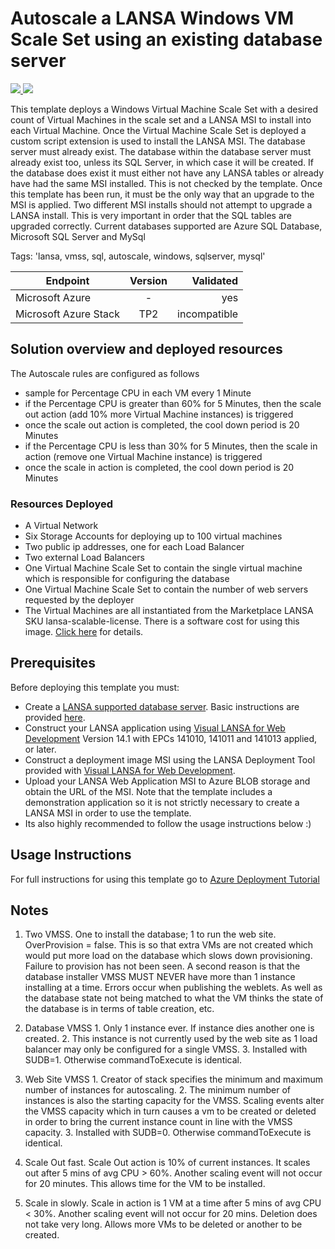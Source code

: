 # Autoscale a LANSA Windows VM Scale Set using an existing database server

<a href="https://portal.azure.com/#create/Microsoft.Template/uri/https%3A%2F%2Fraw.githubusercontent.com%2Frobe070%2Fazure-quickstart-templates%2Ffeature%2Fexistingdb%2Flansa-vmss-windows-autoscale-existing-db%2Fazuredeploy.json" target="_blank">
    <img src="http://azuredeploy.net/deploybutton.png"/>
</a>
<a href="http://armviz.io/#/?load=https%3A%2F%2Fraw.githubusercontent.com%2Frobe070%2Fazure-quickstart-templates%2Ffeature%2Fexistingdb%2Flansa-vmss-windows-autoscale-existing-db%2Fazuredeploy.json" target="_blank">
    <img src="http://armviz.io/visualizebutton.png"/>
</a>

This template deploys a Windows Virtual Machine Scale Set with a desired count of Virtual Machines in the scale set and a LANSA MSI to install into each Virtual Machine. Once the Virtual Machine Scale Set is deployed a custom script extension is used to install the LANSA MSI. The database server must already exist. The database within the database server must already exist too, unless its SQL Server, in which case it will be created. If the database does exist it must either not have any LANSA tables or already have had the same MSI installed. This is not checked by the template. Once this template has been run, it must be the only way that an upgrade to the MSI is applied. Two different MSI installs should not attempt to upgrade a LANSA install. This is very important in order that the SQL tables are upgraded correctly. Current databases supported are Azure SQL Database, Microsoft SQL Server and MySql

Tags: 'lansa, vmss, sql, autoscale, windows, sqlserver, mysql'

| Endpoint        | Version           | Validated  |
| ------------- |:-------------:| -----:|
| Microsoft Azure      | - | yes |
| Microsoft Azure Stack      | TP2      |  incompatible |

## Solution overview and deployed resources

The Autoscale rules are configured as follows
- sample for Percentage CPU in each VM every 1 Minute
- if the Percentage CPU is greater than 60% for 5 Minutes, then the scale out action (add 10% more Virtual Machine instances) is triggered
- once the scale out action is completed, the cool down period is 20 Minutes
- if the Percentage CPU is less than 30% for 5 Minutes, then the scale in action (remove one Virtual Machine instance) is triggered
- once the scale in action is completed, the cool down period is 20 Minutes

### Resources Deployed
+	A Virtual Network
+	Six Storage Accounts for deploying up to 100 virtual machines
+	Two public ip addresses, one for each Load Balancer
+	Two external Load Balancers
+	One Virtual Machine Scale Set to contain the single virtual machine which is responsible for configuring the database
+	One Virtual Machine Scale Set to contain the number of web servers requested by the deployer
+	The Virtual Machines are all instantiated from the Marketplace LANSA SKU lansa-scalable-license. There is a software cost for using this image. [Click here](https://azure.microsoft.com/en-us/marketplace/partners/lansa/lansa-scalable-license/) for details.

## Prerequisites

Before deploying this template you must:
- Create a [LANSA supported database server](http://www.lansa.com/support/supportedversions.htm#platforms). Basic instructions are provided [here](http://docs.lansa.com/14/EN/lansa041/Content/lansa/L4WInsb4_0230.htm).
- Construct your LANSA application using [Visual LANSA for Web Development](https://azure.microsoft.com/en-us/marketplace/partners/lansa/visuallansa/) Version 14.1 with EPCs 141010, 141011 and 141013 applied, or later.
- Construct a deployment image MSI using the LANSA Deployment Tool provided with [Visual LANSA for Web Development](https://azure.microsoft.com/en-us/marketplace/partners/lansa/visuallansa/).
- Upload your LANSA Web Application MSI to Azure BLOB storage and obtain the URL of the MSI. Note that the template includes a demonstration application so it is not strictly necessary to create a LANSA MSI in order to use the template.
- Its also highly recommended to follow the usage instructions below :)

## Usage Instructions

For full instructions for using this template go to [Azure Deployment Tutorial](http://docs.lansa.com/14/en/lansa022/index.htm#lansa/vldtoolct_0250.htm#_Toc461606162%3FTocPath%3DLANSA%2520Application%2520Deployment%2520Tool|Cloud%2520Tutorials|Microsoft%2520Azure%2520Tutorial|_____0)


## Notes

1. Two VMSS. One to install the database; 1 to run the web site. OverProvision = false. This is so that extra VMs are not created which would put more load on the database which slows down provisioning. Failure to provision has not been seen. A second reason is that the database installer VMSS MUST NEVER have more than 1 instance installing at a time. Errors occur when publishing the weblets. As well as the database state not being matched to what the VM thinks the state of the database is in terms of table creation, etc.
  1. Database VMSS
	1. Only 1 instance ever. If instance dies another one is created.
	2. This instance is not currently used by the web site as 1 load balancer may only be configured for a single VMSS.
	3. Installed with SUDB=1. Otherwise commandToExecute is identical.
  2. Web Site VMSS
	1. Creator of stack specifies the minimum and maximum number of instances for autoscaling.
	2. The minimum number of instances is also the starting capacity for the VMSS. Scaling events alter the VMSS capacity which in turn causes a vm to be created or deleted in order to bring the current instance count in line with the VMSS capacity.
	3. Installed with SUDB=0. Otherwise commandToExecute is identical.

2. Scale Out fast. Scale Out action is 10% of current instances. It scales out after 5 mins of avg CPU > 60%. Another scaling event will not occur for 20 minutes. This allows time for the VM to be installed.

3. Scale in slowly. Scale in action is 1 VM at a time after 5 mins of avg CPU < 30%. Another scaling event will not occur for 20 mins. Deletion does not take very long. Allows more VMs to be deleted or another to be created.


